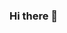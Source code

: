 ### Hi there 👋

<!--
**wawzysys/wawzysys** is a ✨ _special_ ✨ repository because its `README.md` (this file) appears on your GitHub profile.

Here are some ideas to get you started:

- 🔭 I’m currently working on ...
- 🌱 I’m currently learning ...
- 👯 I’m looking to collaborate on ...
- 🤔 I’m looking for help with ...
- 💬 Ask me about ...
- 📫 How to reach me: ...
- 😄 Pronouns: ...
- ⚡ Fun fact: ...
![asdaso's GitHub stats](https://github-readme-stats.vercel.app/api?username=wawzysys&show_icons=true&theme=radical)

-->
